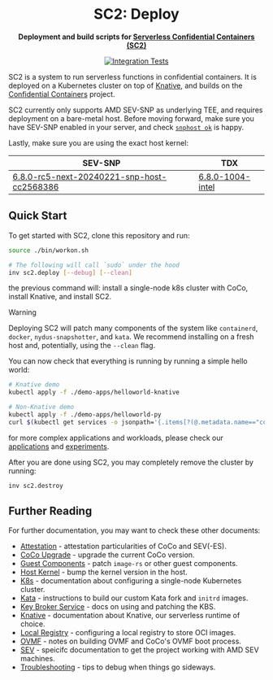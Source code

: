 <div align="center">
  <h1>SC2: Deploy</h1>

  <p>
    <strong>Deployment and build scripts for
    <a href="https://github.com/sc2-sys/">Serverless Confidential Containers (SC2)</a></strong>
  </p>

  <p>
    <a href="https://github.com/coco-serverless/coco-serverless/actions/workflows/tests.yml"><img src="https://github.com/coco-serverless/coco-serverless/actions/workflows/tests.yml/badge.svg" alt="Integration Tests" /></a>
  </p>
</div>

SC2 is a system to run serverless functions in confidential containers. It
is deployed on a Kubernetes cluster on top of [Knative](
https://knative.dev/docs/), and builds on the [Confidential Containers](
https://github.com/confidential-containers) project.

SC2 currently only supports AMD SEV-SNP as underlying TEE, and requires
deployment on a bare-metal host. Before moving forward, make sure you have
SEV-SNP enabled in your server, and check [`snphost ok`](
https://github.com/virtee/snphost.git) is happy.

Lastly, make sure you are using the exact host kernel:

| **SEV-SNP** | **TDX** |
|---|---|
| [6.8.0-rc5-next-20240221-snp-host-cc2568386](https://github.com/confidential-containers/linux/tree/amd-snp-host-202402240000) | [6.8.0-1004-intel](https://git.launchpad.net/~kobuk-team/ubuntu/+source/linux-intel/tree/?h=noble-main-next) |

## Quick Start

To get started with SC2, clone this repository and run:

```bash
source ./bin/workon.sh

# The following will call `sudo` under the hood
inv sc2.deploy [--debug] [--clean]
```

the previous command will: install a single-node k8s cluster with CoCo, install
Knative, and install SC2.

> [!WARNING]
> Deploying SC2 will patch many components of the system like `containerd`,
> `docker`, `nydus-snapshotter`, and `kata`. We recommend installing on a
> fresh host and, potentially, using the `--clean` flag.

You can now check that everything is running by running a simple hello world:

```bash
# Knative demo
kubectl apply -f ./demo-apps/helloworld-knative

# Non-Knative demo
kubectl apply -f ./demo-apps/helloworld-py
curl $(kubectl get services -o jsonpath='{.items[?(@.metadata.name=="coco-helloworld-py-node-port")].spec.clusterIP}'):8080
```

for more complex applications and workloads, please check our [applications](
https://github.com/sc2-sys/applications) and [experiments](
https://github.com/sc2-sys/experiments).

After you are done using SC2, you may completely remove the cluster by
running:

```bash
inv sc2.destroy
```

## Further Reading

For further documentation, you may want to check these other documents:
* [Attestation](./docs/attestation.md) - attestation particularities of CoCo and SEV(-ES).
* [CoCo Upgrade](./docs/upgrade_coco.md) - upgrade the current CoCo version.
* [Guest Components](./docs/guest_components.md) - patch `image-rs` or other guest components.
* [Host Kernel](./docs/host_kernel.md) - bump the kernel version in the host.
* [K8s](./docs/k8s.md) - documentation about configuring a single-node Kubernetes cluster.
* [Kata](./docs/kata.md) - instructions to build our custom Kata fork and `initrd` images.
* [Key Broker Service](./docs/kbs.md) - docs on using and patching the KBS.
* [Knative](./docs/knative.md) - documentation about Knative, our serverless runtime of choice.
* [Local Registry](./docs/registry.md) - configuring a local registry to store OCI images.
* [OVMF](./docs/ovmf.md) - notes on building OVMF and CoCo's OVMF boot process.
* [SEV](./docs/sev.md) - speicifc documentation to get the project working with AMD SEV machines.
* [Troubleshooting](./docs/troubleshooting.md) - tips to debug when things go sideways.
